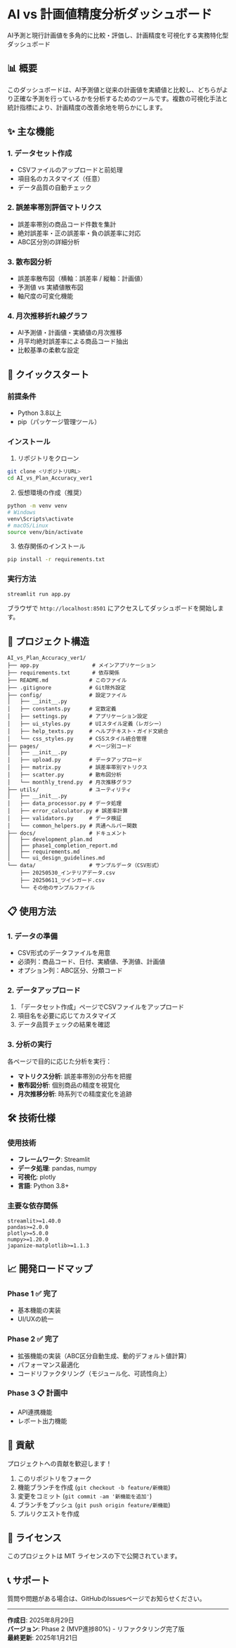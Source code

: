 # AI vs 計画値精度分析ダッシュボード

AI予測と現行計画値を多角的に比較・評価し、計画精度を可視化する実務特化型ダッシュボード

## 📊 概要

このダッシュボードは、AI予測値と従来の計画値を実績値と比較し、どちらがより正確な予測を行っているかを分析するためのツールです。複数の可視化手法と統計指標により、計画精度の改善余地を明らかにします。

## ✨ 主な機能

### 1. データセット作成
- CSVファイルのアップロードと前処理
- 項目名のカスタマイズ（任意）
- データ品質の自動チェック

### 2. 誤差率帯別評価マトリクス
- 誤差率帯別の商品コード件数を集計
- 絶対誤差率・正の誤差率・負の誤差率に対応
- ABC区分別の詳細分析

### 3. 散布図分析
- 誤差率散布図（横軸：誤差率 / 縦軸：計画値）
- 予測値 vs 実績値散布図
- 軸尺度の可変化機能

### 4. 月次推移折れ線グラフ
- AI予測値・計画値・実績値の月次推移
- 月平均絶対誤差率による商品コード抽出
- 比較基準の柔軟な設定

## 🚀 クイックスタート

### 前提条件
- Python 3.8以上
- pip（パッケージ管理ツール）

### インストール

1. リポジトリをクローン
```bash
git clone <リポジトリURL>
cd AI_vs_Plan_Accuracy_ver1
```

2. 仮想環境の作成（推奨）
```bash
python -m venv venv
# Windows
venv\Scripts\activate
# macOS/Linux
source venv/bin/activate
```

3. 依存関係のインストール
```bash
pip install -r requirements.txt
```

### 実行方法

```bash
streamlit run app.py
```

ブラウザで `http://localhost:8501` にアクセスしてダッシュボードを開始します。

## 📁 プロジェクト構造

```
AI_vs_Plan_Accuracy_ver1/
├── app.py                 # メインアプリケーション
├── requirements.txt       # 依存関係
├── README.md             # このファイル
├── .gitignore            # Git除外設定
├── config/               # 設定ファイル
│   ├── __init__.py
│   ├── constants.py      # 定数定義
│   ├── settings.py       # アプリケーション設定
│   ├── ui_styles.py      # UIスタイル定義（レガシー）
│   ├── help_texts.py     # ヘルプテキスト・ガイド文統合
│   └── css_styles.py     # CSSスタイル統合管理
├── pages/                # ページ別コード
│   ├── __init__.py
│   ├── upload.py         # データアップロード
│   ├── matrix.py         # 誤差率帯別マトリクス
│   ├── scatter.py        # 散布図分析
│   └── monthly_trend.py  # 月次推移グラフ
├── utils/                # ユーティリティ
│   ├── __init__.py
│   ├── data_processor.py # データ処理
│   ├── error_calculator.py # 誤差率計算
│   ├── validators.py     # データ検証
│   └── common_helpers.py # 共通ヘルパー関数
├── docs/                 # ドキュメント
│   ├── development_plan.md
│   ├── phase1_completion_report.md
│   ├── requirements.md
│   └── ui_design_guidelines.md
└── data/                 # サンプルデータ（CSV形式）
    ├── 20250530_インテリアデータ.csv
    ├── 20250611_ツインガード.csv
    └── その他のサンプルファイル
```

## 📋 使用方法

### 1. データの準備
- CSV形式のデータファイルを用意
- 必須列：商品コード、日付、実績値、予測値、計画値
- オプション列：ABC区分、分類コード

### 2. データアップロード
1. 「データセット作成」ページでCSVファイルをアップロード
2. 項目名を必要に応じてカスタマイズ
3. データ品質チェックの結果を確認

### 3. 分析の実行
各ページで目的に応じた分析を実行：
- **マトリクス分析**: 誤差率帯別の分布を把握
- **散布図分析**: 個別商品の精度を視覚化
- **月次推移分析**: 時系列での精度変化を追跡

## 🛠️ 技術仕様

### 使用技術
- **フレームワーク**: Streamlit
- **データ処理**: pandas, numpy
- **可視化**: plotly
- **言語**: Python 3.8+

### 主要な依存関係
```
streamlit>=1.40.0
pandas>=2.0.0
plotly>=5.0.0
numpy>=1.20.0
japanize-matplotlib>=1.1.3
```

## 📈 開発ロードマップ

### Phase 1 ✅ 完了
- 基本機能の実装
- UI/UXの統一

### Phase 2 ✅ 完了
- 拡張機能の実装（ABC区分自動生成、動的デフォルト値計算）
- パフォーマンス最適化
- コードリファクタリング（モジュール化、可読性向上）

### Phase 3 📋 計画中
- API連携機能
- レポート出力機能

## 🤝 貢献

プロジェクトへの貢献を歓迎します！

1. このリポジトリをフォーク
2. 機能ブランチを作成 (`git checkout -b feature/新機能`)
3. 変更をコミット (`git commit -am '新機能を追加'`)
4. ブランチをプッシュ (`git push origin feature/新機能`)
5. プルリクエストを作成

## 📄 ライセンス

このプロジェクトは MIT ライセンスの下で公開されています。

## 📞 サポート

質問や問題がある場合は、GitHubのIssuesページでお知らせください。

---

**作成日**: 2025年8月29日  
**バージョン**: Phase 2 (MVP進捗80%) - リファクタリング完了版  
**最終更新**: 2025年1月21日
